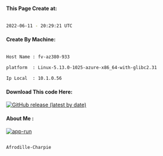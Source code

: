 
   
#### This Page Create at:

```bash

2022-06-11 - 20:29:21 UTC

```

#### Create By Machine:

```bash

Host Name : fv-az380-933

platform  : Linux-5.13.0-1025-azure-x86_64-with-glibc2.31

Ip Local  : 10.1.0.56

```
#### Download This code Here:

[![GitHub release (latest by date)](https://img.shields.io/github/v/release/Afrodille-Charpie/App-Run-1?style=for-the-badge&label=Download)](https://github.com/Afrodille-Charpie/App-Run-1/releases) 

</p> 

#### About Me :

[![app-run](https://github.com/Afrodille-Charpie/App-Run-1/actions/workflows/app-run.yml/badge.svg)](https://github.com/Afrodille-Charpie/App-Run-1/actions/workflows/app-run.yml)

```bash

Afrodille-Charpie

```

